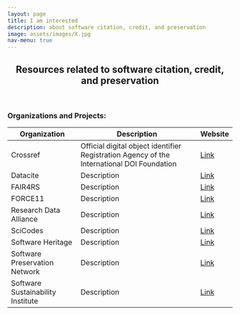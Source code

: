 ```yaml
---
layout: page
title: I am interested
description: about software citation, credit, and preservation
image: assets/images/X.jpg
nav-menu: true
---
```


<section id="one">
	<div class="inner">
		<header class="major">
			<h2>Resources related to software citation, credit, and preservation</h2>
		</header>
		
<h3 id="content">Organizations and Projects:</h3>
		
<div class="row">		
	<div class="table-wrapper">
		<table>
			<thead>
				<tr>
					<th>Organization</th>
					<th>Description</th>
					<th>Website</th>
				</tr>
			</thead>
			<tbody>			
				<tr>
					<td>Crossref</td>
					<td>Official digital object identifier Registration Agency of the International DOI Foundation</td>
					<td><a rel="resources" href="https://www.crossref.org/">Link</a></td>
				</tr>
				<tr>
					<td>Datacite</td>
					<td>Description</td>
					<td><a rel="resources" href="https://datacite.org/">Link</a></td>
				</tr>
				<tr>
					<td>FAIR4RS</td>
					<td>Description</td>
					<td><a rel="resources" href="https://www.rd-alliance.org/groups/fair-research-software-fair4rs-wg">Link</a></td>
				</tr>
				<tr>
					<td>FORCE11</td>
					<td>Description</td>
					<td><a rel="resources" href="https://force11.org/">Link</a></td>
				</tr>
				<tr>
					<td>Research Data Alliance</td>
					<td>Description</td>
					<td><a rel="resources" href="https://www.rd-alliance.org/">Link</a></td>
				</tr>
				<tr>
					<td>SciCodes</td>
					<td>Description</td>
					<td><a rel="resources" href="https://scicodes.net/">Link</a></td>
				</tr>
				<tr>
					<td>Software Heritage</td>
					<td>Description</td>
					<td><a rel="resources" href="https://www.softwareheritage.org/">Link</a></td>
				</tr>
				<tr>
					<td>Software Preservation Network</td>
					<td>Description</td>
					<td><a rel="resources" href="https://www.softwarepreservationnetwork.org/">Link</a></td>
				</tr>
				<tr>
					<td>Software Sustainability Institute</td>
					<td>Description</td>
					<td><a rel="resources" href="https://www.software.ac.uk/">Link</a></td>
				</tr>
			</tbody>
			<tfoot>
			</tfoot>
		</table>
	</div>
</div>
